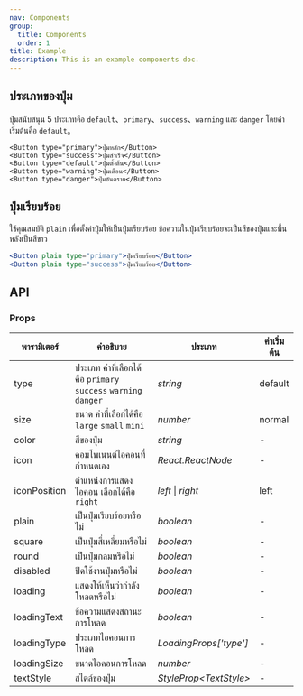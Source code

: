 ```yaml
---
nav: Components
group:
  title: Components
  order: 1
title: Example
description: This is an example components doc.
---
```


## ประเภทของปุ่ม

ปุ่มสนับสนุน 5 ประเภทคือ `default`、`primary`、`success`、`warning` และ `danger` โดยค่าเริ่มต้นคือ `default`。

```tsx | pure
<Button type="primary">ปุ่มหลัก</Button>
<Button type="success">ปุ่มสำเร็จ</Button>
<Button type="default">ปุ่มตั้งต้น</Button>
<Button type="warning">ปุ่มเตือน</Button>
<Button type="danger">ปุ่มอันตราย</Button>
```

## ปุ่มเรียบร้อย

ใช้คุณสมบัติ `plain` เพื่อตั้งค่าปุ่มให้เป็นปุ่มเรียบร้อย ข้อความในปุ่มเรียบร้อยจะเป็นสีของปุ่มและพื้นหลังเป็นสีขาว

```jsx | pure
<Button plain type="primary">ปุ่มเรียบร้อย</Button>
<Button plain type="success">ปุ่มเรียบร้อย</Button>
```

## API

### Props

| พารามิเตอร์  | คำอธิบาย                                                        | ประเภท                   | ค่าเริ่มต้น |
| ------------ | --------------------------------------------------------------- | ------------------------ | ----------- |
| type         | ประเภท ค่าที่เลือกได้คือ `primary` `success` `warning` `danger` | _string_                 | default     |
| size         | ขนาด ค่าที่เลือกได้คือ `large` `small` `mini`                   | _number_                 | normal      |
| color        | สีของปุ่ม                                                       | _string_                 | -           |
| icon         | คอมโพเนนต์ไอคอนที่กำหนดเอง                                      | _React.ReactNode_        | -           |
| iconPosition | ตำแหน่งการแสดงไอคอน เลือกได้คือ `right`                         | _left_ \| _right_        | left        |
| plain        | เป็นปุ่มเรียบร้อยหรือไม่                                        | _boolean_                | -           |
| square       | เป็นปุ่มสี่เหลี่ยมหรือไม่                                       | _boolean_                | -           |
| round        | เป็นปุ่มกลมหรือไม่                                              | _boolean_                | -           |
| disabled     | ปิดใช้งานปุ่มหรือไม่                                            | _boolean_                | -           |
| loading      | แสดงให้เห็นว่ากำลังโหลดหรือไม่                                  | _boolean_                | -           |
| loadingText  | ข้อความแสดงสถานะการโหลด                                         | _boolean_                | -           |
| loadingType  | ประเภทไอคอนการโหลด                                              | _LoadingProps['type']_   | -           |
| loadingSize  | ขนาดไอคอนการโหลด                                                | _number_                 | -           |
| textStyle    | สไตล์ของปุ่ม                                                    | _StyleProp\<TextStyle\>_ | -           |
